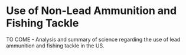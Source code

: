 # Use of Non-Lead Ammunition and Fishing Tackle

TO COME - Analysis and summary of science regarding the use of lead ammunition and fishing tackle in the US.

